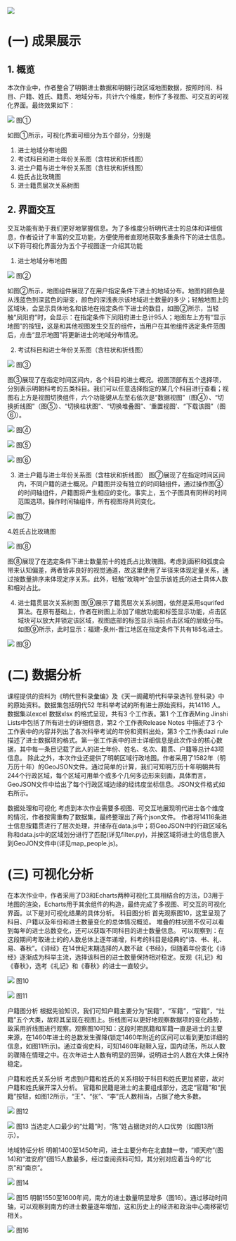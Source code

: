 ![](https://007dxr.github.io/Jinshi_In_Ming_Dynasty/figure/fig.jpg)


# (一)	成果展示
## 1.	概览
本次作业中，作者整合了明朝进士数据和明朝行政区域地图数据，按照时间、科目、户籍、姓氏、籍贯、地域分布，共计六个维度，制作了多视图、可交互的可视化界面。最终效果如下：
 
 ![](https://007dxr.github.io/Jinshi_In_Ming_Dynasty/figure/fig1.jpg)
图①

如图①所示，可视化界面可细分为五个部分，分别是
1.	进士地域分布地图
2.	考试科目和进士年份关系图（含柱状和折线图）
3.	进士户籍与进士年份关系图（含柱状和折线图）
4.	姓氏占比玫瑰图
5.	进士籍贯层次关系树图

## 2.	界面交互
交互功能有助于我们更好地掌握信息。为了多维度分析明代进士的总体和详细信息，作者设计了丰富的交互功能，方便使用者直观地获取多重条件下的进士信息。以下将可视化界面分为五个子视图逐一介绍其功能
1.	进士地域分布地图
 
 ![](https://007dxr.github.io/Jinshi_In_Ming_Dynasty/figure/fig2.jpg)
图②

如图②所示，地图组件展现了在用户指定条件下进士的地域分布。地图的颜色是从浅蓝色到深蓝色的渐变，颜色的深浅表示该地域进士数量的多少；轻触地图上的区域块，会显示具体地名和该地在指定条件下进士的数目，如图②所示，当轻触“凤阳府”时，会显示：在指定条件下凤阳府进士总计95人；地图左上方有“显示地图”的按钮，这是和其他视图发生交互的组件，当用户在其他组件选定条件范围后，点击“显示地图”将更新进士的地域分布情况。

2.	考试科目和进士年份关系图（含柱状和折线图）
 
 ![](https://007dxr.github.io/Jinshi_In_Ming_Dynasty/figure/fig3.jpg)
图③

图③展现了在指定时间区间内，各个科目的进士概况。视图顶部有五个选择项，分别表示明朝科考的五类科目。我们可以任意选择指定的某几个科目进行查看；视图右上方是视图切换组件，六个功能键从左至右依次是“数据视图”（图④）、“切换折线图”（图⑤）、“切换柱状图”、“切换堆叠图”、‘重置视图’、“下载该图”（图⑥）。
 
 ![](https://007dxr.github.io/Jinshi_In_Ming_Dynasty/figure/fig4.jpg)
图④
 
 ![](https://007dxr.github.io/Jinshi_In_Ming_Dynasty/figure/fig5.jpg)
图⑤
 
 ![](https://007dxr.github.io/Jinshi_In_Ming_Dynasty/figure/fig6.jpg)
图⑥

3.	进士户籍与进士年份关系图（含柱状和折线图）
图⑦展现了在指定时间区间内，不同户籍的进士概况。户籍图并没有独立的时间轴组件，通过操作图③的时间轴组件，户籍图将产生相应的变化。事实上，五个子图具有同样的时间范围选项。操作时间轴组件，所有视图将共同变化。
 
 
 ![](https://007dxr.github.io/Jinshi_In_Ming_Dynasty/figure/fig7.jpg)
图⑦

4.姓氏占比玫瑰图
 
 ![](https://007dxr.github.io/Jinshi_In_Ming_Dynasty/figure/fig8.jpg)
图⑧

图⑧展现了在选定条件下进士数量前十的姓氏占比玫瑰图。考虑到面积和弧度会带来认知偏差，两者皆非良好的视觉通道，故这里使用了半径来体现定量关系，通过按数量排序来体现定序关系。此外，轻触“玫瑰叶”会显示该姓氏的进士具体人数和相对占比。

4.	进士籍贯层次关系树图
图⑨展示了籍贯层次关系树图，依然是采用squrifed算法。在原有基础上，作者在树图上添加了缩放功能和标签显示功能，点击区域块可以放大并锁定该区域，视图底部的标签显示当前点击区域的层级分布。如图⑨所示，此时显示：福建-泉州-晋江地区在指定条件下共有185名进士。
 
 ![](https://007dxr.github.io/Jinshi_In_Ming_Dynasty/figure/fig9.jpg)
图⑨


# (二)	数据分析
课程提供的资料为《明代登科录彙编》及《天一阁藏明代科举录选刊.登科录》中的原始资料。数据集包括明代52 年科举考试的所有进士原始资料，共14116 人。数据集以excel 数据xlsx 的格式呈现，共有3 个工作表。第1 个工作表Ming Jinshi Lists中包括了所有进士的详细信息，第2 个工作表Release Notes 中描述了3 个工作表中的内容并列出了各次科举考试的年份和资料出处，第3 个工作表dazi rule 描述了进士数据项的格式。第一张工作表中的进士详细信息是此次作业的核心数据，其中每一条目记载了此人的进士年份、姓名、名次、籍贯、户籍等总计43项信息。
除此之外，本次作业还提供了明朝区域行政地图。作者采用了1582年（明万历十年）的GeoJSON文件。通过简单的计算，我们可知明万历十年明朝共有244个行政区域，每个区域可用单个或多个几何多边形来刻画，具体而言，GeoJSON文件中给出了每个行政区域边缘的经纬度坐标信息。JSON文件格式如右所示。

数据处理和可视化
考虑到本次作业需要多视图、可交互地展现明代进士各个维度的情况，作者按需重构了数据集，最终整理出了两个json文件。
作者将14116条进士信息按籍贯进行了层次处理，并储存在data.js中；将GeoJSON中的行政区域名称和data.js中的区域划分进行了匹配(详见filter.py)，并按区域将进士的信息嵌入到GeoJON文件中(详见map_people.js)。

# (三)	可视化分析
在本次作业中，作者采用了D3和Echarts两种可视化工具相结合的方法，D3用于地图的渲染，Echarts用于其余组件的构造，最终完成了多视图、可交互的可视化界面。以下是对可视化结果的具体分析。
科目图分析
首先观察图10，这里呈现了科目、户籍以及年份和进士数量变化的总体情况概览。
堆叠的柱状图不仅可以看到每年的进士总数变化，还可以获取不同科目的进士数量信息。
可以观察到：在这段期间考取进士的的人数总体上逐年递增，科考的科目是经典的“诗、书、礼、易、春秋”。《诗经》在14世纪末期选择的人数不敌《书经》，但随着年份变化《诗经》逐渐成为科举主流，选择该科目的进士数量保持相对稳定。反观《礼记》和《春秋》，选考《礼记》和《春秋》的进士一直较少。

![](https://007dxr.github.io/Jinshi_In_Ming_Dynasty/figure/fig10.jpg)
图10                                 

![](https://007dxr.github.io/Jinshi_In_Ming_Dynasty/figure/fig11.jpg)
图11

户籍图分析
根据先验知识，我们可知户籍主要分为“民籍”，“军籍”，“官籍”，“灶籍”五个大类，故将其呈现在视图上。折线图可以更好地观察数据项的变化趋势，故采用折线图进行观察。观察图10可知：这段时期民籍和军籍一直是进士的主要来源，在1460年进士的总数发生骤降(锁定1460年附近的区间可以看到更加详细的信息，如图11所示)。通过查询史料，可知1460年鞑靼入寇，国内动荡，所以人数的骤降在情理之中。在次年进士人数有明显的回弹，说明进士的人数在大体上保持稳定。

户籍和姓氏关系分析
考虑到户籍和姓氏的关系相较于科目和姓氏更加紧密，故对户籍和姓氏展开深入分析。
官籍和民籍是进士的主要组成部分，选定“官籍”和“民籍”按钮，如图12所示，“王”、“张”、“李”氏人数相当，占据了绝大多数。
 
 ![](https://007dxr.github.io/Jinshi_In_Ming_Dynasty/figure/fig12.jpg)
图12
 
 ![](https://007dxr.github.io/Jinshi_In_Ming_Dynasty/figure/fig13.jpg)
图13
当选定人口最少的“灶籍”时，“陈”姓占据绝对的人口优势（如图13所示）。

地域特征分析
明朝1400至1450年间，进士主要分布在北直隸一带，“顺天府”(图14)和“淮安府”(图15人数最多，经过查阅资料可知，其分别对应着当今的“北京”和“南京”。
  
  ![](https://007dxr.github.io/Jinshi_In_Ming_Dynasty/figure/fig14.jpg)
图14                                

![](https://007dxr.github.io/Jinshi_In_Ming_Dynasty/figure/fig15.jpg)
图15
明朝1550至1600年间，南方的进士数量明显增多（图16）。通过移动时间轴，可以观察到南方的进士数量逐年增加，这和历史上的经济和政治中心南移密切相关。
 
 ![](https://007dxr.github.io/Jinshi_In_Ming_Dynasty/figure/fig16.jpg)
图16

